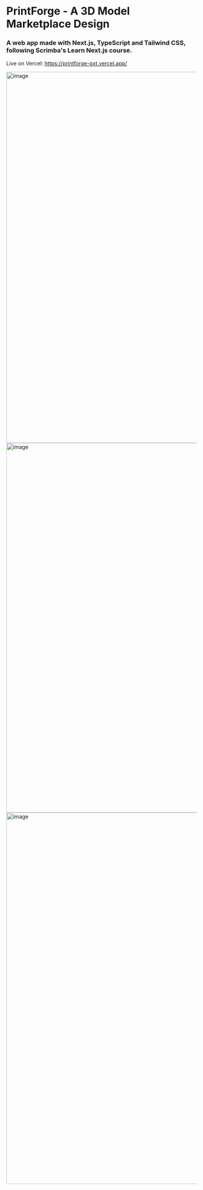 # PrintForge - A 3D Model Marketplace Design

### A web app made with Next.js, TypeScript and Tailwind CSS, following Scrimba's Learn Next.js course.

Live on Vercel: https://printforge-gxt.vercel.app/


<img width="1920" height="983" alt="image" src="https://github.com/user-attachments/assets/e912dcb1-96c6-4587-8eb1-073884c0019c" />



<img width="1915" height="979" alt="image" src="https://github.com/user-attachments/assets/9266203d-47b0-402b-9eca-d28646022a1c" />



<img width="1920" height="984" alt="image" src="https://github.com/user-attachments/assets/194c46d8-d0fe-4aa3-aa61-748046dc1db7" />

